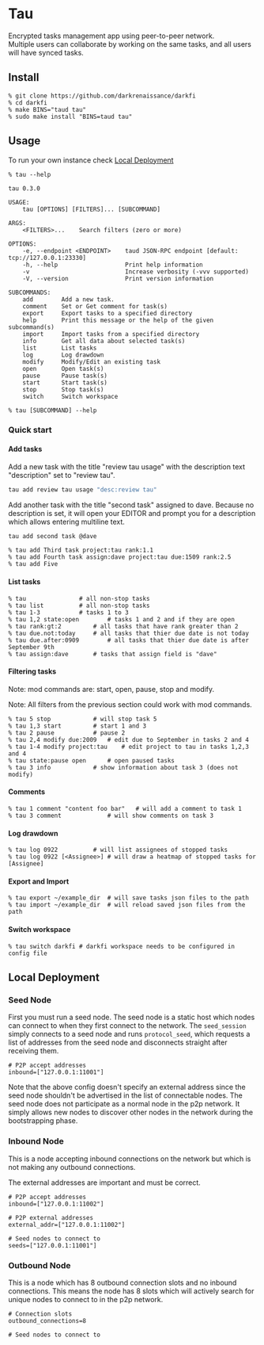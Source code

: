 # Tau

Encrypted tasks management app using peer-to-peer network.  
Multiple users can collaborate by working on the same tasks, 
and all users will have synced tasks.


## Install 

```shell
% git clone https://github.com/darkrenaissance/darkfi 
% cd darkfi
% make BINS="taud tau"
% sudo make install "BINS=taud tau"
```

## Usage 

To run your own instance check [Local Deployment](#local-deployment)

```shell
% tau --help 
```
	tau 0.3.0

	USAGE:
	    tau [OPTIONS] [FILTERS]... [SUBCOMMAND]

	ARGS:
	    <FILTERS>...    Search filters (zero or more)                                 

	OPTIONS:
	    -e, --endpoint <ENDPOINT>    taud JSON-RPC endpoint [default: tcp://127.0.0.1:23330]
	    -h, --help                   Print help information
	    -v                           Increase verbosity (-vvv supported)
	    -V, --version                Print version information

	SUBCOMMANDS:
	    add        Add a new task.                                                    
	    comment    Set or Get comment for task(s)
	    export     Export tasks to a specified directory
	    help       Print this message or the help of the given subcommand(s)
	    import     Import tasks from a specified directory
	    info       Get all data about selected task(s)
	    list       List tasks
	    log        Log drawdown
	    modify     Modify/Edit an existing task
	    open       Open task(s)
	    pause      Pause task(s)
	    start      Start task(s)
	    stop       Stop task(s)
	    switch     Switch workspace

```shell
% tau [SUBCOMMAND] --help
```

### Quick start

#### Add tasks

Add a new task with the title "review tau usage" with the description text
"description" set to "review tau".

```bash
tau add review tau usage "desc:review tau"
```

Add another task with the title "second task" assigned to dave.
Because no description is set, it will open your EDITOR and prompt you
for a description which allows entering multiline text.

```bash
tau add second task @dave
```

```
% tau add Third task project:tau rank:1.1
% tau add Fourth task assign:dave project:tau due:1509 rank:2.5
% tau add Five
```


#### List tasks

```shell
% tau				# all non-stop tasks
% tau list			# all non-stop tasks
% tau 1-3			# tasks 1 to 3
% tau 1,2 state:open		# tasks 1 and 2 and if they are open
% tau rank:gt:2			# all tasks that have rank greater than 2
% tau due.not:today		# all tasks that thier due date is not today
% tau due.after:0909		# all tasks that thier due date is after September 9th
% tau assign:dave		# tasks that assign field is "dave"
```


#### Filtering tasks

Note: mod commands are: start, open, pause, stop and modify.

Note: All filters from the previous section could work with mod commands.

```shell
% tau 5 stop			# will stop task 5
% tau 1,3 start			# start 1 and 3
% tau 2 pause			# pause 2
% tau 2,4 modify due:2009	# edit due to September in tasks 2 and 4 
% tau 1-4 modify project:tau	# edit project to tau in tasks 1,2,3 and 4
% tau state:pause open		# open paused tasks
% tau 3 info			# show information about task 3 (does not modify)
```

#### Comments

```shell
% tau 1 comment "content foo bar"	# will add a comment to task 1
% tau 3 comment				# will show comments on task 3 
```

#### Log drawdown

```shell
% tau log 0922			# will list assignees of stopped tasks
% tau log 0922 [<Assignee>]	# will draw a heatmap of stopped tasks for [Assignee]
```

#### Export and Import

```shell
% tau export ~/example_dir	# will save tasks json files to the path
% tau import ~/example_dir	# will reload saved json files from the path
```


#### Switch workspace

```shell
% tau switch darkfi	# darkfi workspace needs to be configured in config file
```

## Local Deployment

### Seed Node

First you must run a seed node. The seed node is a static host which nodes can
connect to when they first connect to the network. The `seed_session` simply
connects to a seed node and runs `protocol_seed`, which requests a list of
addresses from the seed node and disconnects straight after receiving them.

    # P2P accept addresses
    inbound=["127.0.0.1:11001"] 

Note that the above config doesn't specify an external address since the
seed node shouldn't be advertised in the list of connectable nodes. The seed
node does not participate as a normal node in the p2p network. It simply allows
new nodes to discover other nodes in the network during the bootstrapping phase.

### Inbound Node

This is a node accepting inbound connections on the network but which is not
making any outbound connections.

The external addresses are important and must be correct.

    # P2P accept addresses
    inbound=["127.0.0.1:11002"]
    
    # P2P external addresses
    external_addr=["127.0.0.1:11002"]

    # Seed nodes to connect to 
    seeds=["127.0.0.1:11001"]

### Outbound Node

This is a node which has 8 outbound connection slots and no inbound connections.
This means the node has 8 slots which will actively search for unique nodes to
connect to in the p2p network.

    # Connection slots
    outbound_connections=8

    # Seed nodes to connect to 

